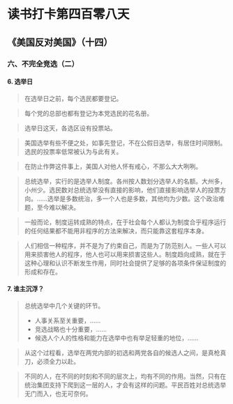 读书打卡第四百零八天
===

《美国反对美国》（十四）
---

### 六、不完全竞选（二）

#### 6. 选举日

> 在选举日之前，每个选民都要登记。

> 每个党的总部也都有登记为本党选民的花名册。

> 选举日这天，各选区设有投票站。

> 美国选举有些不便之处，如事先登记，不在公假日选举，有居住时间限制。选民的投票率低常被认为与此有关。

> 在防止作弊这件事上，美国人对他人怀有戒心，不那么大大咧咧。

> 总统选举，实行的是选举人制度。各州按人数划分选举人的名额。大州多，小州少。选民数对总统选举没有直接的影响，他们直接影响选举人的投票方向。……选举是多数统治，多一个人也是多数，其他均为少数。这个政治难题，至今难以解决。

> 一般而论，制度运转成熟的特点，在于社会每个人都认为制度合乎程序运行的任何结果都不能用非程序的方法来解决，而只能靠这套程序本身。

> 人们相信一种程序，并不是为了约束自己，而是为了防范别人。一些人可以用来损害他人的程序，他人也可以用来损害这些人。制度趋向成熟，就在于这种心理和认识不断发生作用，同时社会提供了足够的各项条件保证制度的形成和存在。

#### 7. 谁主沉浮？

> 总统选举中几个关键的环节。
> * 人事关系至关重要，……
> * 竞选战略也十分重要，……
> * 候选人个人的性格和能力在选举中也有举足轻重的地位，……

> 从这个过程看，选举在两党内部的初选和两党各自的候选人之间，是真枪真刀，必须全力以赴。

> 不同的人，在不同的时刻和不同的层次上，均有不同的作用。当然，只有在统治集团支持下爬到这一层的人，才会有这样的问题。平民百姓对总统选举无门而入，也无可奈何。